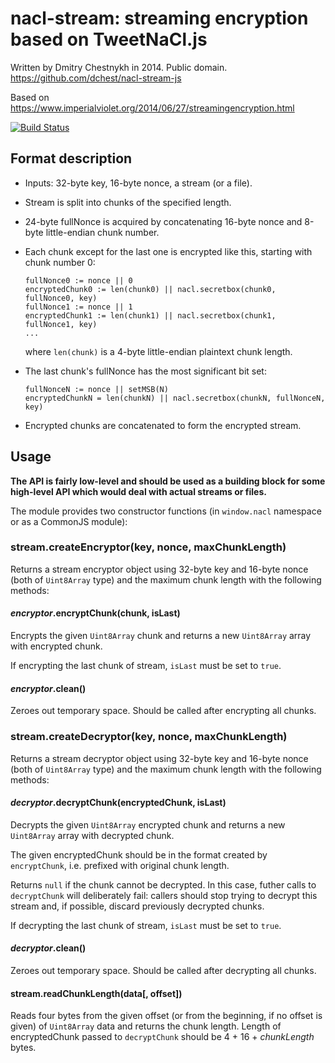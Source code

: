 nacl-stream: streaming encryption based on TweetNaCl.js
=======================================================

Written by Dmitry Chestnykh in 2014. Public domain.
<https://github.com/dchest/nacl-stream-js>

Based on
<https://www.imperialviolet.org/2014/06/27/streamingencryption.html>

[![Build Status](https://travis-ci.org/dchest/nacl-stream-js.svg?branch=master)
](https://travis-ci.org/dchest/nacl-stream-js)

Format description
------------------

- Inputs: 32-byte key, 16-byte nonce, a stream (or a file).
- Stream is split into chunks of the specified length.
- 24-byte fullNonce is acquired by concatenating 16-byte nonce and 8-byte
  little-endian chunk number.
- Each chunk except for the last one is encrypted like this, starting with
  chunk number 0:
  ```
  fullNonce0 := nonce || 0
  encryptedChunk0 := len(chunk0) || nacl.secretbox(chunk0, fullNonce0, key)
  fullNonce1 := nonce || 1
  encryptedChunk1 := len(chunk1) || nacl.secretbox(chunk1, fullNonce1, key)
  ...
  ```
  where `len(chunk)` is a 4-byte little-endian plaintext chunk length.

- The last chunk's fullNonce has the most significant bit set:
  ```
  fullNonceN := nonce || setMSB(N)
  encryptedChunkN = len(chunkN) || nacl.secretbox(chunkN, fullNonceN, key)
  ```
- Encrypted chunks are concatenated to form the encrypted stream.

Usage
-----

**The API is fairly low-level and should be used as a building block for some
high-level API which would deal with actual streams or files.**

The module provides two constructor functions (in `window.nacl` namespace or as
a CommonJS module):

### stream.createEncryptor(key, nonce, maxChunkLength)

Returns a stream encryptor object using 32-byte key and 16-byte nonce (both of
`Uint8Array` type) and the maximum chunk length with the following methods:

#### *encryptor*.encryptChunk(chunk, isLast)

Encrypts the given `Uint8Array` chunk and returns a new `Uint8Array` array
with encrypted chunk.

If encrypting the last chunk of stream, `isLast` must be set to `true`.

#### *encryptor*.clean()

Zeroes out temporary space. Should be called after encrypting all chunks.

### stream.createDecryptor(key, nonce, maxChunkLength)

Returns a stream decryptor object using 32-byte key and 16-byte nonce (both of
`Uint8Array` type) and the maximum chunk length with the following methods:

#### *decryptor*.decryptChunk(encryptedChunk, isLast)

Decrypts the given `Uint8Array` encrypted chunk and returns a new `Uint8Array`
array with decrypted chunk.

The given encryptedChunk should be in the format created by `encryptChunk`,
i.e. prefixed with original chunk length.

Returns `null` if the chunk cannot be decrypted. In this case, futher
calls to `decryptChunk` will deliberately fail: callers should stop trying
to decrypt this stream and, if possible, discard previously decrypted
chunks.

If decrypting the last chunk of stream, `isLast` must be set to `true`.

#### *decryptor*.clean()

Zeroes out temporary space. Should be called after decrypting all chunks.

#### stream.readChunkLength(data[, offset])

Reads four bytes from the given offset (or from the beginning, if no offset is
given) of `Uint8Array` data and returns the chunk length. Length of
encryptedChunk passed to `decryptChunk` should be 4 + 16 + *chunkLength* bytes.

